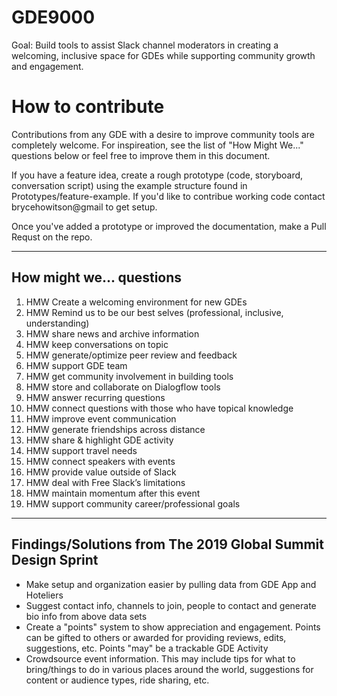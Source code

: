 # GDE9000

Goal: Build tools to assist Slack channel moderators in creating a welcoming, inclusive space for GDEs while supporting community growth and engagement.

# How to contribute
Contributions from any GDE with a desire to improve community tools are completely welcome. For inspireation, see the list of "How Might We..." questions below or feel free to improve them in this document.

If you have a feature idea, create a rough prototype (code, storyboard, conversation script) using the example structure found in Prototypes/feature-example. If you'd like to contribue working code contact brycehowitson@gmail to get setup.

Once you've added a prototype or improved the documentation, make a Pull Requst on the repo.

---

## How might we... questions
1. HMW Create a welcoming environment for new GDEs
2. HMW Remind us to be our best selves (professional, inclusive,  understanding)
3. HMW share news and archive information
4. HMW keep conversations on topic
5. HMW generate/optimize peer review and feedback
6. HMW support GDE team
7. HMW get community involvement in building tools
8. HMW store and collaborate on Dialogflow tools
9. HMW answer recurring questions
10. HMW connect questions with those who have topical knowledge
11. HMW improve event communication
12. HMW generate friendships across distance
13. HMW share & highlight GDE activity
14. HMW support travel needs
15. HMW connect speakers with events
16. HMW provide value outside of Slack
17. HMW deal with Free Slack’s limitations
18. HMW maintain momentum after this event
19. HMW support community career/professional goals


---

## Findings/Solutions from The 2019 Global Summit Design Sprint

- Make setup and organization easier by pulling data from GDE App and Hoteliers
- Suggest contact info, channels to join, people to contact and generate bio info from above data sets
- Create a "points" system to show appreciation and engagement. Points can be gifted to others or awarded for providing reviews, edits, suggestions, etc. Points "may" be a trackable GDE Activity
- Crowdsource event information. This may include tips for what to bring/things to do in various places around the world, suggestions for content or audience types, ride sharing, etc.